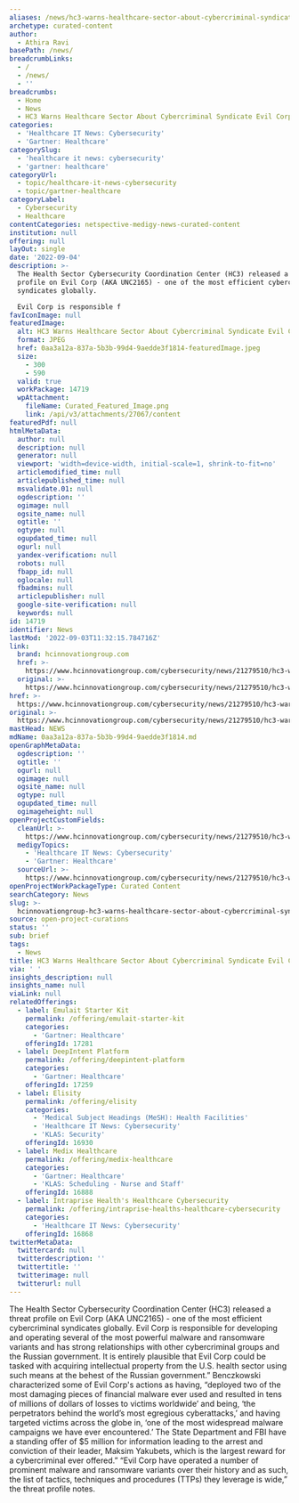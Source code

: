 ```yaml
---
aliases: /news/hc3-warns-healthcare-sector-about-cybercriminal-syndicate-evil-corp
archetype: curated-content
author:
  - Athira Ravi
basePath: /news/
breadcrumbLinks:
  - /
  - /news/
  - ''
breadcrumbs:
  - Home
  - News
  - HC3 Warns Healthcare Sector About Cybercriminal Syndicate Evil Corp
categories:
  - 'Healthcare IT News: Cybersecurity'
  - 'Gartner: Healthcare'
categorySlug:
  - 'healthcare it news: cybersecurity'
  - 'gartner: healthcare'
categoryUrl:
  - topic/healthcare-it-news-cybersecurity
  - topic/gartner-healthcare
categoryLabel:
  - Cybersecurity
  - Healthcare
contentCategories: netspective-medigy-news-curated-content
institution: null
offering: null
layOut: single
date: '2022-09-04'
description: >-
  The Health Sector Cybersecurity Coordination Center (HC3) released a threat
  profile on Evil Corp (AKA UNC2165) - one of the most efficient cybercriminal
  syndicates globally.

  Evil Corp is responsible f
favIconImage: null
featuredImage:
  alt: HC3 Warns Healthcare Sector About Cybercriminal Syndicate Evil Corp
  format: JPEG
  href: 0aa3a12a-837a-5b3b-99d4-9aedde3f1814-featuredImage.jpeg
  size:
    - 300
    - 590
  valid: true
  workPackage: 14719
  wpAttachment:
    fileName: Curated_Featured_Image.png
    link: /api/v3/attachments/27067/content
featuredPdf: null
htmlMetaData:
  author: null
  description: null
  generator: null
  viewport: 'width=device-width, initial-scale=1, shrink-to-fit=no'
  articlemodified_time: null
  articlepublished_time: null
  msvalidate.01: null
  ogdescription: ''
  ogimage: null
  ogsite_name: null
  ogtitle: ''
  ogtype: null
  ogupdated_time: null
  ogurl: null
  yandex-verification: null
  robots: null
  fbapp_id: null
  oglocale: null
  fbadmins: null
  articlepublisher: null
  google-site-verification: null
  keywords: null
id: 14719
identifier: News
lastMod: '2022-09-03T11:32:15.784716Z'
link:
  brand: hcinnovationgroup.com
  href: >-
    https://www.hcinnovationgroup.com/cybersecurity/news/21279510/hc3-warns-healthcare-sector-about-cybercriminal-syndicate-evil-corp
  original: >-
    https://www.hcinnovationgroup.com/cybersecurity/news/21279510/hc3-warns-healthcare-sector-about-cybercriminal-syndicate-evil-corp
href: >-
  https://www.hcinnovationgroup.com/cybersecurity/news/21279510/hc3-warns-healthcare-sector-about-cybercriminal-syndicate-evil-corp
original: >-
  https://www.hcinnovationgroup.com/cybersecurity/news/21279510/hc3-warns-healthcare-sector-about-cybercriminal-syndicate-evil-corp
mastHead: NEWS
mdName: 0aa3a12a-837a-5b3b-99d4-9aedde3f1814.md
openGraphMetaData:
  ogdescription: ''
  ogtitle: ''
  ogurl: null
  ogimage: null
  ogsite_name: null
  ogtype: null
  ogupdated_time: null
  ogimageheight: null
openProjectCustomFields:
  cleanUrl: >-
    https://www.hcinnovationgroup.com/cybersecurity/news/21279510/hc3-warns-healthcare-sector-about-cybercriminal-syndicate-evil-corp
  medigyTopics:
    - 'Healthcare IT News: Cybersecurity'
    - 'Gartner: Healthcare'
  sourceUrl: >-
    https://www.hcinnovationgroup.com/cybersecurity/news/21279510/hc3-warns-healthcare-sector-about-cybercriminal-syndicate-evil-corp
openProjectWorkPackageType: Curated Content
searchCategory: News
slug: >-
  hcinnovationgroup-hc3-warns-healthcare-sector-about-cybercriminal-syndicate-evil-corp
source: open-project-curations
status: ''
sub: brief
tags:
  - News
title: HC3 Warns Healthcare Sector About Cybercriminal Syndicate Evil Corp
via: ' '
insights_description: null
insights_name: null
viaLink: null
relatedOfferings:
  - label: Emulait Starter Kit
    permalink: /offering/emulait-starter-kit
    categories:
      - 'Gartner: Healthcare'
    offeringId: 17281
  - label: DeepIntent Platform
    permalink: /offering/deepintent-platform
    categories:
      - 'Gartner: Healthcare'
    offeringId: 17259
  - label: Elisity
    permalink: /offering/elisity
    categories:
      - 'Medical Subject Headings (MeSH): Health Facilities'
      - 'Healthcare IT News: Cybersecurity'
      - 'KLAS: Security'
    offeringId: 16930
  - label: Medix Healthcare
    permalink: /offering/medix-healthcare
    categories:
      - 'Gartner: Healthcare'
      - 'KLAS: Scheduling - Nurse and Staff'
    offeringId: 16888
  - label: Intraprise Health's Healthcare Cybersecurity
    permalink: /offering/intraprise-healths-healthcare-cybersecurity
    categories:
      - 'Healthcare IT News: Cybersecurity'
    offeringId: 16868
twitterMetaData:
  twittercard: null
  twitterdescription: ''
  twittertitle: ''
  twitterimage: null
  twitterurl: null
---
```

<p>The Health Sector Cybersecurity Coordination Center (HC3) released a threat profile on Evil Corp (AKA UNC2165) - one of the most efficient cybercriminal syndicates globally.
Evil Corp is responsible for developing and operating several of the most powerful malware and ransomware variants and has strong relationships with other cybercriminal groups and the Russian government.
It is entirely plausible that Evil Corp could be tasked with acquiring intellectual property from the U.S. health sector using such means at the behest of the Russian government.”
Benczkowski characterized some of Evil Corp's actions as having, “deployed two of the most damaging pieces of financial malware ever used and resulted in tens of millions of dollars of losses to victims worldwide’ and being, ‘the perpetrators behind the world’s most egregious cyberattacks,’ and having targeted victims across the globe in, ‘one of the most widespread malware campaigns we have ever encountered.’ The State Department and FBI have a standing offer of $5 million for information leading to the arrest and conviction of their leader, Maksim Yakubets, which is the largest reward for a cybercriminal ever offered.”
“Evil Corp have operated a number of prominent malware and ransomware variants over their history and as such, the list of tactics, techniques and procedures (TTPs) they leverage is wide,” the threat profile notes.</p>